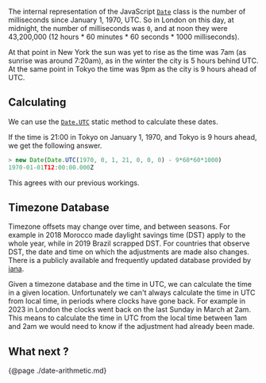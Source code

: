 The internal representation of the JavaScript
[`Date`](https://developer.mozilla.org/en-US/docs/Web/JavaScript/Reference/Global_Objects/Date)
class is the number of milliseconds since January 1, 1970, UTC. So in London on
this day, at midnight, the number of milliseconds was `0`, and at noon they were
43,200,000 (12 hours * 60 minutes * 60 seconds * 1000 milliseconds).

At that point in New York the sun was yet to rise as the time was 7am (as
sunrise was around 7:20am), as in the winter the city is 5 hours behind UTC.
At the same point in Tokyo the time was 9pm as the city is 9 hours ahead of UTC.

## Calculating

We can use the
[`Date.UTC`](https://developer.mozilla.org/en-US/docs/Web/JavaScript/Reference/Global_Objects/Date/UTC)
static method to calculate these dates.

If the time is 21:00 in Tokyo on January 1, 1970, and Tokyo is 9 hours ahead, we
get the following answer.

```js
> new Date(Date.UTC(1970, 0, 1, 21, 0, 0, 0) - 9*60*60*1000)
1970-01-01T12:00:00.000Z
```

This agrees with our previous workings.

## Timezone Database

Timezone offsets may change over time, and between seasons. For example in 2018
Morocco made daylight savings time (DST) apply to the whole year, while in 2019
Brazil scrapped DST. For countries that observe DST, the date and time on which
the adjustments are made also changes. There is a publicly available and
frequently updated database provided by [iana](https://www.iana.org/time-zones).

Given a timezone database and the time in UTC, we can calculate the time in a
given location. Unfortunately we can't always calculate the time in UTC from
local time, in periods where clocks have gone back. For example in 2023 in
London the clocks went back on the last Sunday in March at 2am. This means to
calculate the time in UTC from the local time between 1am and 2am we would need
to know if the adjustment had already been made.

## What next ?

{@page ./date-arithmetic.md}
